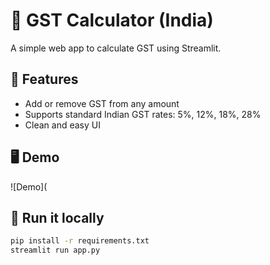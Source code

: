 # 💸 GST Calculator (India)

A simple web app to calculate GST using Streamlit.

## 🔧 Features

- Add or remove GST from any amount
- Supports standard Indian GST rates: 5%, 12%, 18%, 28%
- Clean and easy UI

## 🖥️ Demo

![Demo](

## 🚀 Run it locally

```bash
pip install -r requirements.txt
streamlit run app.py
